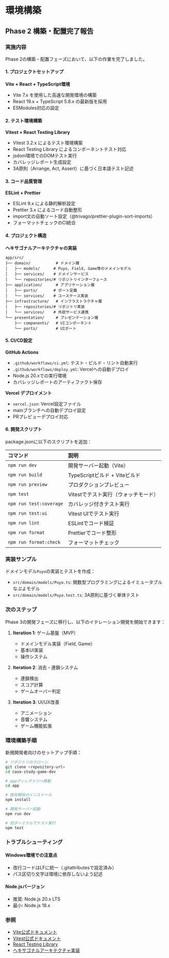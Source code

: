 # 環境構築

## Phase 2 構築・配置完了報告

### 実施内容

Phase 2の構築・配置フェーズにおいて、以下の作業を完了しました。

#### 1. プロジェクトセットアップ

**Vite + React + TypeScript環境**

- Vite 7.x を使用した高速な開発環境の構築
- React 19.x + TypeScript 5.8.x の最新版を採用
- ESModules対応の設定

#### 2. テスト環境構築

**Vitest + React Testing Library**

- Vitest 3.2.x によるテスト環境構築
- React Testing Library によるコンポーネントテスト対応
- jsdom環境でのDOMテスト実行
- カバレッジレポート生成設定
- 3A原則（Arrange, Act, Assert）に基づく日本語テスト記述

#### 3. コード品質管理

**ESLint + Prettier**

- ESLint 9.x による静的解析設定
- Prettier 3.x によるコード自動整形
- import文の自動ソート設定（@trivago/prettier-plugin-sort-imports）
- フォーマットチェックのCI統合

#### 4. プロジェクト構造

**ヘキサゴナルアーキテクチャの実装**

```
app/src/
├── domain/           # ドメイン層
│   ├── models/      # Puyo, Field, Game等のドメインモデル
│   ├── services/    # ドメインサービス
│   └── repositories/# リポジトリインターフェース
├── application/      # アプリケーション層
│   ├── ports/       # ポート定義
│   └── services/    # ユースケース実装
├── infrastructure/   # インフラストラクチャ層
│   ├── repositories/# リポジトリ実装
│   └── services/    # 外部サービス連携
└── presentation/     # プレゼンテーション層
    ├── components/   # UIコンポーネント
    └── ports/        # UIポート
```

#### 5. CI/CD設定

**GitHub Actions**

- `.github/workflows/ci.yml`: テスト・ビルド・リント自動実行
- `.github/workflows/deploy.yml`: Vercelへの自動デプロイ
- Node.js 20.xでの実行環境
- カバレッジレポートのアーティファクト保存

**Vercel デプロイメント**

- `vercel.json`: Vercel設定ファイル
- mainブランチへの自動デプロイ設定
- PRプレビューデプロイ対応

#### 6. 開発スクリプト

package.jsonに以下のスクリプトを追加：

| コマンド | 説明 |
| :--- | :--- |
| `npm run dev` | 開発サーバー起動（Vite） |
| `npm run build` | TypeScriptビルド + Viteビルド |
| `npm run preview` | プロダクションプレビュー |
| `npm test` | Vitestでテスト実行（ウォッチモード） |
| `npm run test:coverage` | カバレッジ付きテスト実行 |
| `npm run test:ui` | Vitest UIでテスト実行 |
| `npm run lint` | ESLintでコード検証 |
| `npm run format` | Prettierでコード整形 |
| `npm run format:check` | フォーマットチェック |

### 実装サンプル

ドメインモデル`Puyo`の実装とテストを作成：

- `src/domain/models/Puyo.ts`: 関数型プログラミングによるイミュータブルなぷよモデル
- `src/domain/models/Puyo.test.ts`: 3A原則に基づく単体テスト

### 次のステップ

Phase 3の開発フェーズに移行し、以下のイテレーション開発を開始できます：

1. **Iteration 1**: ゲーム基盤（MVP）
   - ドメインモデル実装（Field, Game）
   - 基本UI実装
   - 操作システム

2. **Iteration 2**: 消去・連鎖システム
   - 連鎖検出
   - スコア計算
   - ゲームオーバー判定

3. **Iteration 3**: UI/UX改善
   - アニメーション
   - 音響システム
   - ゲーム機能拡張

### 環境構築手順

新規開発者向けのセットアップ手順：

```bash
# リポジトリのクローン
git clone <repository-url>
cd case-study-game-dev

# appディレクトリへ移動
cd app

# 依存関係のインストール
npm install

# 開発サーバー起動
npm run dev

# 別ターミナルでテスト実行
npm test
```

### トラブルシューティング

#### Windows環境での注意点

- 改行コードはLFに統一（.gitattributesで設定済み）
- パス区切り文字は環境に依存しないよう記述

#### Node.jsバージョン

- 推奨: Node.js 20.x LTS
- 最小: Node.js 18.x

### 参照

- [Vite公式ドキュメント](https://vitejs.dev/)
- [Vitest公式ドキュメント](https://vitest.dev/)
- [React Testing Library](https://testing-library.com/docs/react-testing-library/intro/)
- [ヘキサゴナルアーキテクチャ実装](../reference/TypeScriptによるヘキサゴナルアーキテクチャ実装.md)